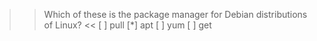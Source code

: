 >>Which of these is the package manager for Debian distributions of Linux?   <<
[ ] pull
[*] apt
[ ] yum
[ ] get